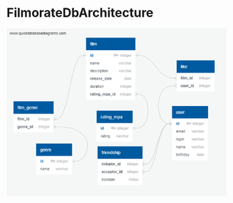 # FilmorateDbArchitecture

![alt text](https://github.com/Tulpanchik2906/FilmorateDbArchitecture/blob/main/QuickDBD-filmorate-diagramm.png)

